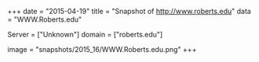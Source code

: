 
+++
date = "2015-04-19"
title = "Snapshot of http://www.roberts.edu"
data = "WWW.Roberts.edu"

Server = ["Unknown"]
domain = ["roberts.edu"]

  image = "snapshots/2015_16/WWW.Roberts.edu.png"
+++
#
